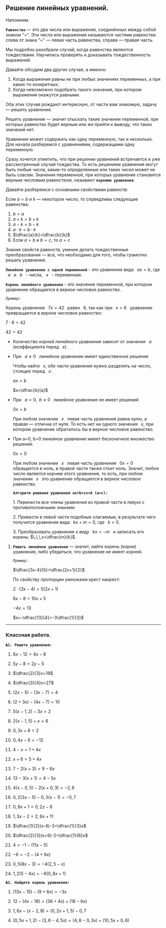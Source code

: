 ## Решение линейных уравнений.

Напомним.

**`Равенство`** — это два числа или выражения, соединённых между собой знаком "=". Эти числа или выражения называются частями равенства: слева от знака "=" — левая часть равенства, справа — правая часть.

Мы подробно разобрали случай, когда равенства являются тождествами. Научились проверять и доказывать тождественность выражений.

Давайте обсудим два других случая, а именно:
1) Когда выражения равны не при любых значениях переменных, а при каких-то конкретных;
2) Когда невозможно подобрать такого значения, при котором выражения окажутся равными.

Оба этих случая рождают интересную, от части вам знакомую, задачу — решить уравнение.

Решить уравнение — значит отыскать такие значения переменной, при которых равенство будет верным или же прийти к выводу, что таких значений нет.

Уравнение может содержать как одну переменную, так и несколько. Для начала разберемся с уравнениями, содержащими одну переменную.

Сразу хочется отметить, что при решении уравнений встречается и уже рассмотренный случай тождества. То есть решением уравнения могут быть любые числа, какие-то определенные или таких чисел может не быть совсем. Значения переменной, при которых уравнение становится верным числовым равенством, называют **`корнями уравнения`**.

Давайте разберемся с основными свойствами равенств:

Если $a=b$ и $k$ — некоторое число, то спрведливы следующие равенства:

1) $b=a$
2) $a+k=b+k$
3) $a-k=b-k$
4) $a\cdot k=b\cdot k$
5) $\dfrac{a}{k}=\dfrac{b}{k}$
6) Если $a=b$ и $b=c$, то $a=c$

Знание свойств равенств, умение делать тождественные преобразования — все, что необходимо для того, чтобы грамотно решать уравнения.



**`Линейное уравнение с одной переменной`** - это уравнение вида $\,\,\,ax=b$, где $\,\,\,a\,\,\,$ и $\,\,\,b\,\,\,$ - числа, $\,\,\,x\,\,\,$ - переменная. 
   
  **`Корень линейного уравнения`** - это значение переменной, при котором уравнение обращается в верное числовое равенство.

  *`Пример:`*

  Корень уравнения $\,\,\,7x=42\,\,\,$ равен $\,\,\,6$, так как при $\,\,\,x=6\,\,\,$ уравнение превращается в верное числовое равенство:

  $7\cdot6=42$

  $42=42$
    
-  Количество корней линейного уравнения зависит от значения $\,\,\,a\,\,\,$ (коэффициента перед $\,\,\,x$).

- При $\,\,\,a\not ={0}\,\,\,$ линейное уравнение имеет единственное решение
  
  Чтобы найти $\,\,\,x$, обе части уравнения нужно разделить на число, стоящее перед $\,\,\,x$:
  
  $ax=b$
  
  $x=\dfrac{b}{a}$

- При $\,\,\,a=0,\,\,\,b\not=0\,\,\,$ линейное уравнение не имеет решений:
  
  $0x=b$
  
  При любом значении $\,\,\,x\,\,\,$ левая часть уравнения равна нулю, а правая — отлична от нуля. То есть нет ни одного значения $\,\,\,x$, при котором уравнение обратилось бы в верное числовое равенство.

- При a=0, b=0 линейное уравнение имеет бесконечное множество решений:
  
  $0x=0$

  При любом значении $\,\,\,x\,\,\,$ левая часть уравнения $\,\,\,0x=0\,\,\,$ обращается в ноль, в правой части также стоит ноль. Значит, любое число является корнем этого уравнения, то есть, при любом значении $\,\,\,x\,\,\,$ это уравнение обращается в верное числовое равенство.
  
  **`Алгоритм решения уравнения ax+b=cx=d (a=c):`**
  
  1.​ Перенести все члены уравнения из правой части в левую с противоположными знаками.
  
  2.​ Привести в левой части подобные слагаемые, в результате чего получится уравнение вида $\,\,\,kx+m=0$, где $\,\,\,k=0$.
  
  3.​ Преобразовать уравнение к виду $\,\,\,kx=-m\,\,\,$ и записать его корень: $\,\,\,x=\dfrac{m}{k}$.

1) **`Решить линейное уравнение`** — значит, найти корень (корни) уравнения, либо убедиться, что уравнение не имеет корней.
   
   *`Пример:`*
   
   $\dfrac{3x-4}{5}=\dfrac{2x+1}{2}$
   
   По свойству пропорции умножаем крест накрест:
   
   $2\cdot(3x-4)=5(2x+1)$
   
   $6x-8=10x+5$
   
   $-4x=13$
   
   $x=-\dfrac{13}{4}=-3\dfrac{1}{3}$
***
### Классная работа.

**`№1. Решите уравнения:`**

1) $6x-12=4x-8$

2) $5y-8=2y-5$

3) $\dfrac{2}{3}x=18$

4) $\dfrac{3}{4}x=27$

5) $(2x-5)-(3x-7)=4$

6) $(2+3x)-(4x-7)=10$

7) $5(x-1,2)-3x=2$

8) $2(x-1,5)+x=6$

9) $0,3x+8=2$

10) $0,4x-6=-12$

11) $4-x=1+4x$

12) $x+6=5+4x$

13) $7-2(x+3)=9-6x$

14) $13-3(x+1)=4-5x$

15) $4(x-0,5)-2(x+0,3)=-2,6$

16) $0,2(3x-5)-0,3(x-1)=-0,7$

17) $0,9x+1=0,2z-6$

18) $1,3x-2=2,6x+11$

19) $\dfrac{1}{2}(x-6)-3=\dfrac{1}{3}x$

20) $\dfrac{2}{3}(x+9)-2=\dfrac{1}{6}x$

21) $4=-1-(11x-5)$

22) $-6=-2-(4+9x)$

23) $0,5(8x-3)=-4(2,5-x)$

24) $1,2(5-4x)=-6(0,8x+1)$

**`№2. Найдите корень уравнения:`**

1) $(13x-15)-(9+6x)=-3x$

2) $12-(4x-18)=(36+4x)+(18-6x)$

3) $1,6x-(x-2,8)=(0,2x+1,5)-0,7$

4) $(0,5x+1,2)-(3,6-4,5x)=(4,8-0,3x)+(10,5x+0,6)$